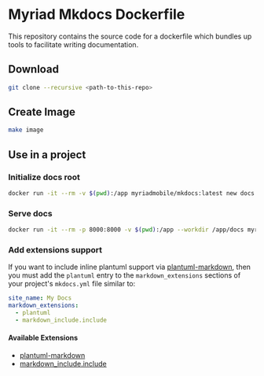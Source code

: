 # Myriad Mkdocs Dockerfile
This repository contains the source code for a dockerfile which bundles up tools to facilitate writing documentation.

## Download

```sh
git clone --recursive <path-to-this-repo>
```

## Create Image
```sh
make image
```

## Use in a project

### Initialize docs root
```sh
docker run -it --rm -v $(pwd):/app myriadmobile/mkdocs:latest new docs
```

### Serve docs
```sh
docker run -it --rm -p 8000:8000 -v $(pwd):/app --workdir /app/docs myriadmobile/mkdocs:latest serve --dev-addr 0.0.0.0:8000
```

### Add extensions support
If you want to include inline plantuml support via [plantuml-markdown]( https://github.com/mikitex70/plantuml-markdown ), then you must add the `plantuml` entry to the `markdown_extensions` sections of your project's `mkdocs.yml` file similar to:

```yaml
site_name: My Docs
markdown_extensions:
  - plantuml
  - markdown_include.include
```

#### Available Extensions
- [plantuml-markdown]( https://github.com/mikitex70/plantuml-markdown )
- [ markdown_include.include ](https://github.com/cmacmackin/markdown-include)
